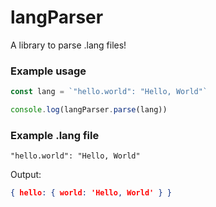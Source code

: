 # langParser
A library to parse .lang files!

### Example usage

```js
const lang = `"hello.world": "Hello, World"`

console.log(langParser.parse(lang))
```

### Example .lang file

```
"hello.world": "Hello, World"
```

Output:

```json
{ hello: { world: 'Hello, World' } }
```
